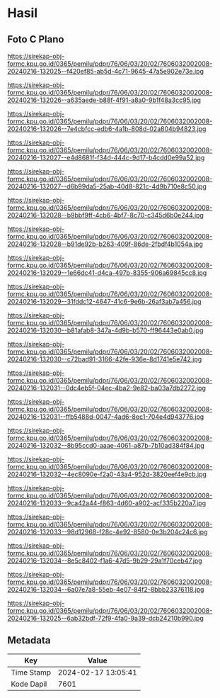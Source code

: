 # Hasil

## Foto C Plano

https://sirekap-obj-formc.kpu.go.id/0365/pemilu/pdpr/76/06/03/20/02/7606032002008-20240216-132025--f420ef85-ab5d-4c71-9645-47a5e902e73e.jpg

https://sirekap-obj-formc.kpu.go.id/0365/pemilu/pdpr/76/06/03/20/02/7606032002008-20240216-132026--a635aede-b88f-4f91-a8a0-9b1f48a3cc95.jpg

https://sirekap-obj-formc.kpu.go.id/0365/pemilu/pdpr/76/06/03/20/02/7606032002008-20240216-132026--7e4cbfcc-edb6-4a1b-808d-02a804b94823.jpg

https://sirekap-obj-formc.kpu.go.id/0365/pemilu/pdpr/76/06/03/20/02/7606032002008-20240216-132027--e4d8681f-f34d-444c-9d17-b4cdd0e99a52.jpg

https://sirekap-obj-formc.kpu.go.id/0365/pemilu/pdpr/76/06/03/20/02/7606032002008-20240216-132027--d6b99da5-25ab-40d8-821c-4d9b710e8c50.jpg

https://sirekap-obj-formc.kpu.go.id/0365/pemilu/pdpr/76/06/03/20/02/7606032002008-20240216-132028--b9bbf9ff-4cb6-4bf7-8c70-c345d6b0e244.jpg

https://sirekap-obj-formc.kpu.go.id/0365/pemilu/pdpr/76/06/03/20/02/7606032002008-20240216-132028--b91de92b-b263-409f-86de-2fbdf4b1054a.jpg

https://sirekap-obj-formc.kpu.go.id/0365/pemilu/pdpr/76/06/03/20/02/7606032002008-20240216-132029--1e66dc41-d4ca-497b-8355-906a69845cc8.jpg

https://sirekap-obj-formc.kpu.go.id/0365/pemilu/pdpr/76/06/03/20/02/7606032002008-20240216-132029--31fddc12-4647-41c6-9e6b-26af3ab7a456.jpg

https://sirekap-obj-formc.kpu.go.id/0365/pemilu/pdpr/76/06/03/20/02/7606032002008-20240216-132030--b81afab8-347a-4d9b-b570-ff96443e0ab0.jpg

https://sirekap-obj-formc.kpu.go.id/0365/pemilu/pdpr/76/06/03/20/02/7606032002008-20240216-132030--c72bad91-3166-42fe-936e-8d1741e5e742.jpg

https://sirekap-obj-formc.kpu.go.id/0365/pemilu/pdpr/76/06/03/20/02/7606032002008-20240216-132031--0dc4eb5f-04ec-4ba2-9e82-ba03a7db2272.jpg

https://sirekap-obj-formc.kpu.go.id/0365/pemilu/pdpr/76/06/03/20/02/7606032002008-20240216-132031--ffb5488d-0047-4ad6-8ec1-704e4d943776.jpg

https://sirekap-obj-formc.kpu.go.id/0365/pemilu/pdpr/76/06/03/20/02/7606032002008-20240216-132032--8b95ccd0-aaae-4061-a87b-7b10ad384f84.jpg

https://sirekap-obj-formc.kpu.go.id/0365/pemilu/pdpr/76/06/03/20/02/7606032002008-20240216-132032--4ec8090e-f2a0-43a4-952d-3820eef4e9cb.jpg

https://sirekap-obj-formc.kpu.go.id/0365/pemilu/pdpr/76/06/03/20/02/7606032002008-20240216-132033--9ca42a44-f863-4d60-a902-acf335b220a7.jpg

https://sirekap-obj-formc.kpu.go.id/0365/pemilu/pdpr/76/06/03/20/02/7606032002008-20240216-132033--98d12968-f28c-4e92-8580-0e3b204c24c6.jpg

https://sirekap-obj-formc.kpu.go.id/0365/pemilu/pdpr/76/06/03/20/02/7606032002008-20240216-132034--8e5c8402-f1a6-47d5-9b29-29a1f70ceb47.jpg

https://sirekap-obj-formc.kpu.go.id/0365/pemilu/pdpr/76/06/03/20/02/7606032002008-20240216-132034--6a07e7a8-55eb-4e07-84f2-8bbb23376118.jpg

https://sirekap-obj-formc.kpu.go.id/0365/pemilu/pdpr/76/06/03/20/02/7606032002008-20240216-132025--6ab32bdf-72f9-4fa0-9a39-dcb24210b990.jpg


## Metadata

| Key        | Value               |
| ---------- | ------------------- |
| Time Stamp | 2024-02-17 13:05:41 |
| Kode Dapil | 7601                |



